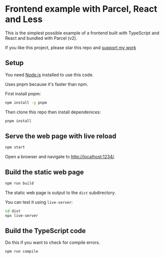 # Frontend example with Parcel, React and Less

This is the simplest possible example of a frontend built with TypeScript and React and bundled with Parcel (v2).

If you like this project, please star this repo and [support my work](https://www.codecapers.com.au/about#support-my-work)

## Setup

You need [Node.js](https://nodejs.org/en/) installed to use this code.

Uses pnpm because it's faster than npm.

First install pnpm:

```bash
npm install -g pnpm
```

Then clone this repo then install dependenices:

```bash
pnpm install
```

## Serve the web page with live reload

```bash
npm start
```

Open a browser and navigate to [http://localhost:1234/](http://localhost:1234/).

## Build the static web page

```bash
npm run build
```

The static web page is output to the `dist` subdirectory.

You can test it using `live-server`:

```bash
cd dist
npx live-server
```

## Build the TypeScript code

Do this if you want to check for compile errors.

```bash
npm run compile
```
